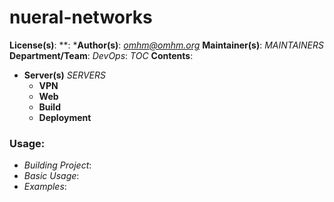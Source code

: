 # **nueral-networks**
**License(s)**: **:
***Author(s)**: *omhm@omhm.org*
**Maintainer(s)**: *MAINTAINERS*
**Department/Team**: *DevOps*: *TOC*
**Contents**:
* **Server(s)** *SERVERS*
	- **VPN**
	- **Web**
	- **Build**
	- **Deployment**

### **Usage**:
* *Building Project*:
* *Basic Usage*:
* *Examples*:
